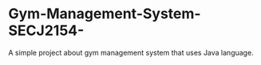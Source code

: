 # Gym-Management-System-SECJ2154-
A simple project about gym management system that uses Java language.
